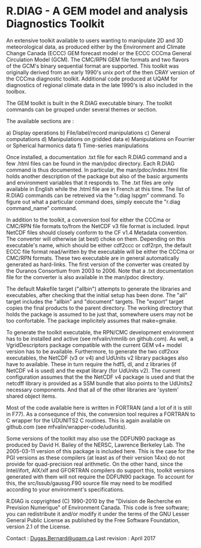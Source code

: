 
 R.DIAG - A GEM model and analysis Diagnostics Toolkit
 ======

 An extensive toolkit available to users wanting to manipulate 2D
 and 3D meteorological data, as produced either by the Environment
 and Climate Change Canada (ECCC) GEM forecast model or the ECCC
 CCCma General Circulation Model (GCM). The CMC/RPN GEM file formats
 and two flavors of the GCM's binary sequential format are supported.
 This toolkit was originally derived from an early 1990's unix port
 of the then CRAY version of the CCCma diagnostic toolkit. Additional
 code produced at UQAM for diagnostics of regional climate data in
 the late 1990's is also included in the toolbox.

 The GEM toolkit is built in the R.DIAG executable binary. The
 toolkit commands can be grouped under several themes or section.

 The available sections are :

 a) Display operations
 b) File/label/record manipulations 
 c) General computations
 d) Manipulations on gridded data
 e) Manipulations on Fourrier or Spherical harmonics data
 f) Time-series manipulations

 Once installed, a documentation .txt file for each R.DIAG command and
 a few .html files can be found in the man/pdoc directory. Each R.DIAG
 command is thus documented. In particular, the man/pdoc/index.html
 file holds another description of the package but also of the basic
 arguments and environment variables that it responds to. The .txt
 files are only available in English while the .html file are in
 French at this time. The list of R.DIAG commands can be retreived
 via the "r.diag lspgm" command. To figure out what a particular
 command does, simply execute the "r.diag command_name" command.

 In addition to the toolkit, a conversion tool for either the CCCma
 or CMC/RPN file formats to/from the NetCDF v3 file format is included.
 Input NetCDF files should closely conform to the CF v1.4 Metadata
 convention. The converter will otherwise (at best) choke on them.
 Depending on this executable's name, which should be either cdf2ccc
 or cdf2rpn, the default ECCC file format read/written by the executable
 will be either the CCCma or CMC/RPN formats. These two executable
 are in general automatically generated as hard-links. The first
 version of the converter was created by the Ouranos Consortium
 from 2003 to 2006. Note that a .txt documentation file for the
 converter is also available in the man/pdoc directory.

 The default Makefile target ("allbin") attempts to generate the
 libraries and executables, after checking that the initial setup
 has been done. The "all" target includes the "allbin" and "document"
 targets. The "export" target copies the final products to the parent
 directory. The working directory that holds the package is assumed
 to be just that, somewhere users may not be too confortable.
 The package implicitely assumes that make=gmake.

 To generate the toolkit executable, the RPN/CMC development environment
 has to be installed and active (see mfvalin/rmnlib on github.com). As
 well, a VgridDescriptors package compatible with the current GEM v4+
 model version has to be available. Furthermore, to generate the two
 cdf2xxx executables, the NetCDF (v3 or v4) and UdUnits v2 library
 packages also have to available. These in turn require the hdf5, dl,
 and z libraries (if NetCDF v4 is used) and the expat library (for
 UdUnits v2). The current configuration assumes that the the NetCDF
 v4 package is used and that the netcdff library is provided as a SSM
 bundle that also points to the UdUnits2 necessary components. And
 that all of the other libraries are 'system' shared object items.

 Most of the code available here is written in FORTRAN (and a lot
 of it is still in F77). As a consequnce of this, the conversion tool
 requires a FORTRAN to C wrapper for the UDUNITS2 C routines. This is
 again available on github.com (see mfvalin/wrapper-code/udunits).

 Some versions of the toolkit may also use the DDFUN90 package as
 produced by  David H. Bailey of the NERSC, Lawrence Berkeley Lab.
 The 2005-03-11 version of this package is included here. This is
 the case for the PGI versions as these compilers (at least as of
 their version 14xx) do not provide for quad-precision real arithmetic.
 On the other hand, since the Intel/ifort, AIX/xlf and GFORTRAN
 compilers do support this, toolkit versions generated with them
 will not require the DDFUN90 package. To account for this, the
 src/lssub/gaussg.F90 source file may need to be modified
 according to your environment's specifications.
 
 R.DIAG is copyrighted (C) 1990-2010 by the "Division de Recherche
 en Prevision Numerique" of Environment Canada. This code is free
 software; you can redistribute it and/or modify it under the terms
 of the GNU Lesser General Public License as published by the Free
 Software Foundation, version 2.1 of the License.

 Contact : Dugas.Bernard@uqam.ca
 Last revision : April 2017


